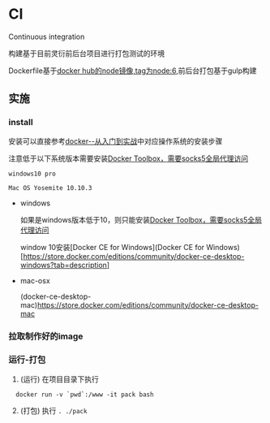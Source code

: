 # CI
Continuous integration

构建基于目前灵衍前后台项目进行打包测试的环境

Dockerfile基于[docker hub的node镜像,tag为node:6](https://hub.docker.com/r/library/node/tags/),前后台打包基于gulp构建

## 实施

### install
安装可以直接参考[docker--从入门到实战](https://yeasy.gitbooks.io/docker_practice/content/install/)中对应操作系统的安装步骤

注意低于以下系统版本需要安装[Docker Toolbox，需要socks5全局代理访问](https://docs.docker.com/toolbox/overview/)
    
    windows10 pro
    
    Mac OS Yosemite 10.10.3
 
- windows
    
    如果是windows版本低于10，则只能安装[Docker Toolbox，需要socks5全局代理访问](https://docs.docker.com/toolbox/overview/)
    
    window 10安装[Docker CE for Windows](Docker CE for Windows)[https://store.docker.com/editions/community/docker-ce-desktop-windows?tab=description]

- mac-osx
    
    (docker-ce-desktop-mac)https://store.docker.com/editions/community/docker-ce-desktop-mac
    
### 拉取制作好的image

### 运行-打包

1. (运行) 在项目目录下执行
```
  docker run -v `pwd`:/www -it pack bash
```
  
2. (打包) 执行 ```. ./pack```

